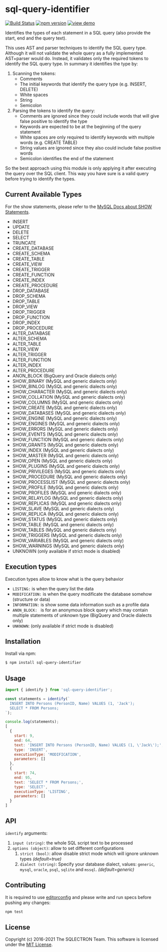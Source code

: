 sql-query-identifier
===================

[![Build Status](https://github.com/sqlectron/sql-query-identifier/workflows/Test/badge.svg?branch=master)](https://github.com/sqlectron/sql-query-identifier/actions?query=workflow%3ATest+branch%3Amaster)
[![npm version](https://badge.fury.io/js/sql-query-identifier.svg)](https://npmjs.com/package/sql-query-identifier)
[![view demo](https://img.shields.io/badge/view-demo-blue.svg)](https://sqlectron.github.io/sql-query-identifier/)

Identifies the types of each statement in a SQL query (also provide the start, end and the query text).

This uses AST and parser techniques to identify the SQL query type.
Although it will not validate the whole query as a fully implemented AST+parser would do.
Instead, it validates only the required tokens to identify the SQL query type. In summary it identifies the type by:

1. Scanning the tokens:
    * Comments
    * The initial keywords that identify the query type (e.g. INSERT, DELETE)
    * White spaces
    * String
    * Semicolon
1. Parsing the tokens to identify the query:
    * Comments are ignored since they could include words that will give false positive to identify the type
    * Keywords are expected to be at the beginning of the query statement
    * White spaces are only required to identify keywords with multiple words (e.g. CREATE TABLE)
    * String values are ignored since they also could include false positive words
    * Semicolon identifies the end of the statement

So the best approach using this module is only applying it after executing the query over the SQL client.
This way you have sure is a valid query before trying to identify the types.

## Current Available Types

For the show statements, please refer to the [MySQL Docs about SHOW Statements](https://dev.mysql.com/doc/refman/8.0/en/show.html).

* INSERT
* UPDATE
* DELETE
* SELECT
* TRUNCATE
* CREATE_DATABASE
* CREATE_SCHEMA
* CREATE_TABLE
* CREATE_VIEW
* CREATE_TRIGGER
* CREATE_FUNCTION
* CREATE_INDEX
* CREATE_PROCEDURE
* DROP_DATABASE
* DROP_SCHEMA
* DROP_TABLE
* DROP_VIEW
* DROP_TRIGGER
* DROP_FUNCTION
* DROP_INDEX
* DROP_PROCEDURE
* ALTER_DATABASE
* ALTER_SCHEMA
* ALTER_TABLE
* ALTER_VIEW
* ALTER_TRIGGER
* ALTER_FUNCTION
* ALTER_INDEX
* ALTER_PROCEDURE
* ANON_BLOCK (BigQuery and Oracle dialects only)
* SHOW_BINARY (MySQL and generic dialects only)
* SHOW_BINLOG (MySQL and generic dialects only)
* SHOW_CHARACTER (MySQL and generic dialects only)
* SHOW_COLLATION (MySQL and generic dialects only)
* SHOW_COLUMNS (MySQL and generic dialects only)
* SHOW_CREATE (MySQL and generic dialects only)
* SHOW_DATABASES (MySQL and generic dialects only)
* SHOW_ENGINE (MySQL and generic dialects only)
* SHOW_ENGINES (MySQL and generic dialects only)
* SHOW_ERRORS (MySQL and generic dialects only)
* SHOW_EVENTS (MySQL and generic dialects only)
* SHOW_FUNCTION (MySQL and generic dialects only)
* SHOW_GRANTS (MySQL and generic dialects only)
* SHOW_INDEX (MySQL and generic dialects only)
* SHOW_MASTER (MySQL and generic dialects only)
* SHOW_OPEN (MySQL and generic dialects only)
* SHOW_PLUGINS (MySQL and generic dialects only)
* SHOW_PRIVILEGES (MySQL and generic dialects only)
* SHOW_PROCEDURE (MySQL and generic dialects only)
* SHOW_PROCESSLIST (MySQL and generic dialects only)
* SHOW_PROFILE (MySQL and generic dialects only)
* SHOW_PROFILES (MySQL and generic dialects only)
* SHOW_RELAYLOG (MySQL and generic dialects only)
* SHOW_REPLICAS (MySQL and generic dialects only)
* SHOW_SLAVE (MySQL and generic dialects only)
* SHOW_REPLICA (MySQL and generic dialects only)
* SHOW_STATUS (MySQL and generic dialects only)
* SHOW_TABLE (MySQL and generic dialects only)
* SHOW_TABLES (MySQL and generic dialects only)
* SHOW_TRIGGERS (MySQL and generic dialects only)
* SHOW_VARIABLES (MySQL and generic dialects only)
* SHOW_WARNINGS (MySQL and generic dialects only)
* UNKNOWN (only available if strict mode is disabled)

## Execution types

Execution types allow to know what is the query behavior

* `LISTING:` is when the query list the data
* `MODIFICATION:` is when the query modificate the database somehow (structure or data)
* `INFORMATION:` is show some data information such as a profile data
* `ANON_BLOCK: ` is for an anonymous block query which may contain multiple statements of unknown type (BigQuery and Oracle dialects only)
* `UNKNOWN`: (only available if strict mode is disabled)

## Installation

Install via npm:

```bash
$ npm install sql-query-identifier
```

## Usage

```js
import { identify } from 'sql-query-identifier';

const statements = identify(`
  INSERT INTO Persons (PersonID, Name) VALUES (1, 'Jack');
  SELECT * FROM Persons;
`);

console.log(statements);
[
  {
    start: 9,
    end: 64,
    text: 'INSERT INTO Persons (PersonID, Name) VALUES (1, \'Jack\');',
    type: 'INSERT',
    executionType: 'MODIFICATION',
    parameters: []
  },
  {
    start: 74,
    end: 95,
    text: 'SELECT * FROM Persons;',
    type: 'SELECT',
    executionType: 'LISTING',
    parameters: []
  }
]
```

## API

`identify` arguments:

1. `input (string)`: the whole SQL script text to be processed
1. `options (object)`: allow to set different configurations
    1. `strict (bool)`: allow disable strict mode which will ignore unknown types *(default=true)*
    2. `dialect (string)`: Specify your database dialect, values: `generic`, `mysql`, `oracle`, `psql`, `sqlite` and `mssql`. *(default=generic)*

## Contributing

It is required to use [editorconfig](https://editorconfig.org/) and please write and run specs before pushing any changes:

```js
npm test
```

## License

Copyright (c) 2016-2021 The SQLECTRON Team.
This software is licensed under the [MIT License](https://github.com/sqlectron/sql-query-identifier/blob/master/LICENSE).
